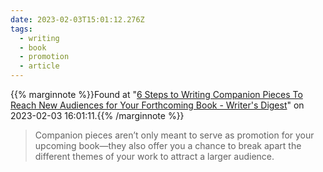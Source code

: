 ```yaml
---
date: 2023-02-03T15:01:12.276Z
tags:
  - writing
  - book
  - promotion
  - article
---
```

{{% marginnote %}}Found at "[6 Steps to Writing Companion Pieces To Reach New Audiences for Your Forthcoming Book - Writer's Digest](https://www.writersdigest.com/getting-published/6-steps-to-writing-companion-pieces-to-reach-new-audiences-for-your-forthcoming-book)" on 2023-02-03 16:01:11.{{% /marginnote %}}

> Companion pieces aren’t only meant to serve as promotion for your upcoming book—they also offer you a chance to break apart the different themes of your work to attract a larger audience.

